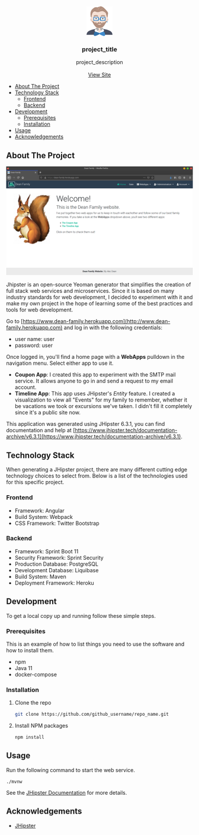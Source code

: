 <!-- PROJECT LOGO -->
<br />
<p align="center">
  <a href="https://github.com/github_username/repo_name">
    <img src="images/logo.png" alt="Logo" width="70" height="80">
  </a>

  <h3 align="center">project_title</h3>

  <p align="center">
    project_description
    <br />
    <br />
    <a href="https://github.com/github_username/repo_name">View Site</a>
  </p>
</p>

- [About The Project](#about-the-project)
- [Technology Stack](#technology-stack)
  - [Frontend](#frontend)
  - [Backend](#backend)
- [Development](#development)
  - [Prerequisites](#prerequisites)
  - [Installation](#installation)
- [Usage](#usage)
- [Acknowledgements](#acknowledgements)
  <!-- ABOUT THE PROJECT -->

## About The Project

![Product Name Screen Shot](images/site.png)

Jhipster is an open-source Yeoman generator that simplifies the creation of full stack web services and microservices. Since it is based on many industry standards for web development, I decided to experiment with it and make my own project in the hope of learning some of the best practices and tools for web development.

Go to [https://www.dean-family.herokuapp.com](http://www.dean-family.herokuapp.com) and log in with the following credentials:

- user name: user
- password: user

Once logged in, you'll find a home page with a **WebApps** pulldown in the navigation menu. Select either app to use it.

- **Coupon App**: I created this app to experiment with the SMTP mail service. It allows anyone to go in and send a request to my email account.
- **Timeline App**: This app uses JHipster's _Entity_ feature. I created a visualization to view all "Events" for my family to remember, whether it be vacations we took or excursions we've taken. I didn't fill it completely since it's a public site now.

This application was generated using JHipster 6.3.1, you can find documentation and help at [https://www.jhipster.tech/documentation-archive/v6.3.1](https://www.jhipster.tech/documentation-archive/v6.3.1).

## Technology Stack

When generating a JHipster project, there are many different cutting edge technology choices to select from. Below is a list of the technologies used for this specific project.

### Frontend

- Framework: Angular
- Build System: Webpack
- CSS Framework: Twitter Bootstrap

### Backend

- Framework: Sprint Boot 11
- Security Framework: Sprint Security
- Production Database: PostgreSQL
- Development Database: Liquibase
- Build System: Maven
- Deployment Framework: Heroku

<!-- GETTING STARTED -->

## Development

To get a local copy up and running follow these simple steps.

### Prerequisites

This is an example of how to list things you need to use the software and how to install them.

- npm
- Java 11
- docker-compose

### Installation

1. Clone the repo
   ```sh
   git clone https://github.com/github_username/repo_name.git
   ```
2. Install NPM packages
   ```sh
   npm install
   ```

<!-- USAGE EXAMPLES -->

## Usage

Run the following command to start the web service.

```
./mvnw
```

See the [JHipster Documentation](https://www.jhipster.tech/documentation-archive/v6.3.1) for more details.

## Acknowledgements

- [JHipster](https://www.jhipster.tech/)
